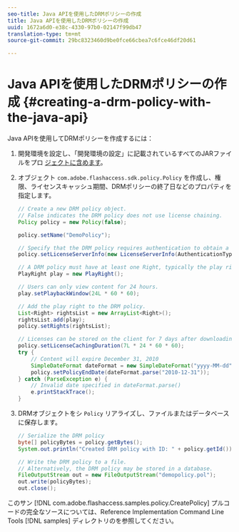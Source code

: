 ```yaml
---
seo-title: Java APIを使用したDRMポリシーの作成
title: Java APIを使用したDRMポリシーの作成
uuid: 1672a6d0-e38c-4330-97b0-02147f99db47
translation-type: tm+mt
source-git-commit: 29bc8323460d9be0fce66cbea7c6fce46df20d61

---
```



# Java APIを使用したDRMポリシーの作成 {#creating-a-drm-policy-with-the-java-api}

Java APIを使用してDRMポリシーを作成するには：

1. 開発環境を設定し、「開発環境の設定」に記載されているすべてのJARファイルをプロ [ジェクトに含めます](../../protecting-content/setting-up-the-sdk/setup-dev-env.md)。
1. オブジェクト `com.adobe.flashaccess.sdk.policy.Policy` を作成し、権限、ライセンスキャッシュ期間、DRMポリシーの終了日などのプロパティを指定します。

   ```java
   // Create a new DRM policy object.  
   // False indicates the DRM policy does not use license chaining.  
   Policy policy = new Policy(false);  
   
   policy.setName("DemoPolicy");  
   
   // Specify that the DRM policy requires authentication to obtain a license.  
   policy.setLicenseServerInfo(new LicenseServerInfo(AuthenticationType.UsernamePassword));  
   
   // A DRM policy must have at least one Right, typically the play right  
   PlayRight play = new PlayRight();  
   
   // Users can only view content for 24 hours.  
   play.setPlaybackWindow(24L * 60 * 60);  
   
   // Add the play right to the DRM policy.  
   List<Right> rightsList = new ArrayList<Right>();  
   rightsList.add(play);  
   policy.setRights(rightsList);  
   
   // Licenses can be stored on the client for 7 days after downloading  
   policy.setLicenseCachingDuration(7L * 24 * 60 * 60);  
   try {  
       // Content will expire December 31, 2010  
       SimpleDateFormat dateFormat = new SimpleDateFormat("yyyy-MM-dd");  
       policy.setPolicyEndDate(dateFormat.parse("2010-12-31"));  
   } catch (ParseException e) {  
       // Invalid date specified in dateFormat.parse()  
       e.printStackTrace();  
   } 
   ```

1. DRMオブジェクトをシ `Policy` リアライズし、ファイルまたはデータベースに保存します。

   ```java
   // Serialize the DRM policy  
   byte[] policyBytes = policy.getBytes();  
   System.out.println("Created DRM policy with ID: " + policy.getId());  
   
   // Write the DRM policy to a file.   
   // Alternatively, the DRM policy may be stored in a database.  
   FileOutputStream out = new FileOutputStream("demopolicy.pol");  
   out.write(policyBytes);  
   out.close(); 
   ```

このサン [!DNL com.adobe.flashaccess.samples.policy.CreatePolicy] プルコードの完全なソースについては、Reference Implementation Command Line Tools [!DNL samples] ディレクトリのを参照してください。
